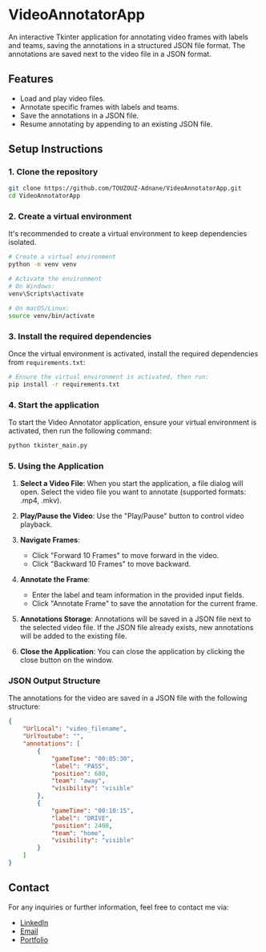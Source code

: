 # VideoAnnotatorApp

An interactive Tkinter application for annotating video frames with labels and teams, saving the annotations in a structured JSON file format. The annotations are saved next to the video file in a JSON format.

## Features

- Load and play video files.
- Annotate specific frames with labels and teams.
- Save the annotations in a JSON file.
- Resume annotating by appending to an existing JSON file.

## Setup Instructions

### 1. Clone the repository

```bash
git clone https://github.com/TOUZOUZ-Adnane/VideoAnnotatorApp.git
cd VideoAnnotatorApp
```
### 2. Create a virtual environment

It's recommended to create a virtual environment to keep dependencies isolated.

```bash
# Create a virtual environment
python -m venv venv

# Activate the environment
# On Windows:
venv\Scripts\activate

# On macOS/Linux:
source venv/bin/activate
```

### 3. Install the required dependencies

Once the virtual environment is activated, install the required dependencies from `requirements.txt`:

```bash
# Ensure the virtual environment is activated, then run:
pip install -r requirements.txt
```

### 4. Start the application

To start the Video Annotator application, ensure your virtual environment is activated, then run the following command:

```bash
python tkinter_main.py
```

### 5. Using the Application

1. **Select a Video File**: When you start the application, a file dialog will open. Select the video file you want to annotate (supported formats: .mp4, .mkv).

2. **Play/Pause the Video**: Use the "Play/Pause" button to control video playback.

3. **Navigate Frames**: 
   - Click "Forward 10 Frames" to move forward in the video.
   - Click "Backward 10 Frames" to move backward.

4. **Annotate the Frame**:
   - Enter the label and team information in the provided input fields.
   - Click "Annotate Frame" to save the annotation for the current frame.

5. **Annotations Storage**: Annotations will be saved in a JSON file next to the selected video file. If the JSON file already exists, new annotations will be added to the existing file.

6. **Close the Application**: You can close the application by clicking the close button on the window.


### JSON Output Structure

The annotations for the video are saved in a JSON file with the following structure:

```json
{
    "UrlLocal": "video_filename",
    "UrlYoutube": "",
    "annotations": [
        {
            "gameTime": "00:05:30",
            "label": "PASS",
            "position": 680,
            "team": "away",
            "visibility": "visible"
        },
        {
            "gameTime": "00:10:15",
            "label": "DRIVE",
            "position": 2400,
            "team": "home",
            "visibility": "visible"
        }
    ]
}
```

## Contact

For any inquiries or further information, feel free to contact me via:
- [LinkedIn](https://www.linkedin.com/in/adnane-touzouz/)
- [Email](mailto:adnane.touzouz.ta@gmail.com)
- [Portfolio](https://touzouz-adnane.github.io/TOUZOUZ-Adnane/)
